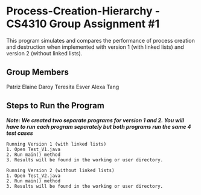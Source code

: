 # Process-Creation-Hierarchy - CS4310 Group Assignment #1
This program simulates and compares the performance of process creation and destruction when implemented with version 1 (with linked lists) and version 2 (without linked lists).

## Group Members
Patriz Elaine Daroy
Teresita Esver
Alexa Tang

## Steps to Run the Program
***Note: We created two separate programs for version 1 and 2. You will have to run each program separately but both programs run the same 4 test cases***

```
Running Version 1 (with linked lists)
1. Open Test_V1.java
2. Run main() method
3. Results will be found in the working or user directory.
```
```
Running Version 2 (without linked lists)
1. Open Test_V2.java
2. Run main() method
3. Results will be found in the working or user directory.
```
